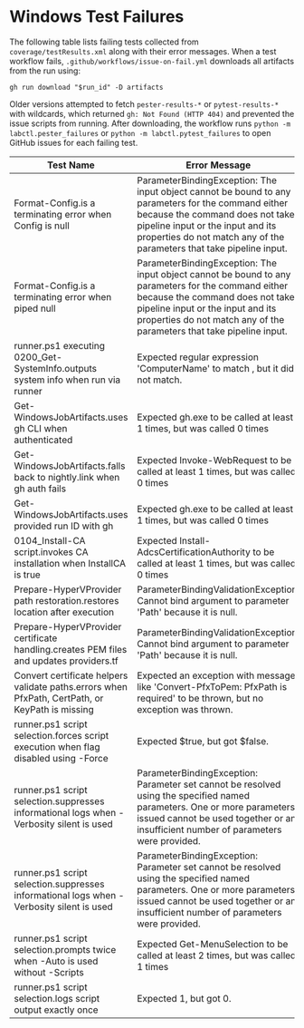 # Windows Test Failures

The following table lists failing tests collected from `coverage/testResults.xml` along with their error messages. When a test workflow fails, `.github/workflows/issue-on-fail.yml` downloads all artifacts from the run using:

```
gh run download "$run_id" -D artifacts
```

Older versions attempted to fetch `pester-results-*` or `pytest-results-*` with wildcards, which returned `gh: Not Found (HTTP 404)` and prevented the issue scripts from running. After downloading, the workflow runs `python -m labctl.pester_failures` or `python -m labctl.pytest_failures` to open GitHub issues for each failing test.

| Test Name | Error Message |
|-----------|--------------|
| Format-Config.is a terminating error when Config is null | ParameterBindingException: The input object cannot be bound to any parameters for the command either because the command does not take pipeline input or the input and its properties do not match any of the parameters that take pipeline input. |
| Format-Config.is a terminating error when piped null | ParameterBindingException: The input object cannot be bound to any parameters for the command either because the command does not take pipeline input or the input and its properties do not match any of the parameters that take pipeline input. |
| runner.ps1 executing 0200_Get-SystemInfo.outputs system info when run via runner | Expected regular expression 'ComputerName' to match <empty>, but it did not match. |
| Get-WindowsJobArtifacts.uses gh CLI when authenticated | Expected gh.exe to be called at least 1 times, but was called 0 times |
| Get-WindowsJobArtifacts.falls back to nightly.link when gh auth fails | Expected Invoke-WebRequest to be called at least 1 times, but was called 0 times |
| Get-WindowsJobArtifacts.uses provided run ID with gh | Expected gh.exe to be called at least 1 times, but was called 0 times |
| 0104_Install-CA script.invokes CA installation when InstallCA is true | Expected Install-AdcsCertificationAuthority to be called at least 1 times, but was called 0 times |
| Prepare-HyperVProvider path restoration.restores location after execution | ParameterBindingValidationException: Cannot bind argument to parameter 'Path' because it is null. |
| Prepare-HyperVProvider certificate handling.creates PEM files and updates providers.tf | ParameterBindingValidationException: Cannot bind argument to parameter 'Path' because it is null. |
| Convert certificate helpers validate paths.errors when PfxPath, CertPath, or KeyPath is missing | Expected an exception with message like 'Convert-PfxToPem: PfxPath is required' to be thrown, but no exception was thrown. |
| runner.ps1 script selection.forces script execution when flag disabled using -Force | Expected $true, but got $false. |
| runner.ps1 script selection.suppresses informational logs when -Verbosity silent is used | ParameterBindingException: Parameter set cannot be resolved using the specified named parameters. One or more parameters issued cannot be used together or an insufficient number of parameters were provided. |
| runner.ps1 script selection.suppresses informational logs when -Verbosity silent is used | ParameterBindingException: Parameter set cannot be resolved using the specified named parameters. One or more parameters issued cannot be used together or an insufficient number of parameters were provided. |
| runner.ps1 script selection.prompts twice when -Auto is used without -Scripts | Expected Get-MenuSelection to be called at least 2 times, but was called 1 times |
| runner.ps1 script selection.logs script output exactly once | Expected 1, but got 0. |
